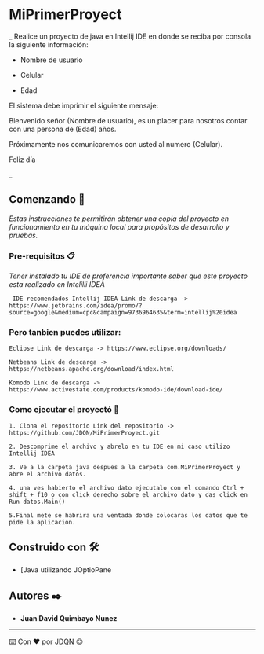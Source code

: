 # MiPrimerProyect


_ Realice un proyecto de java en Intellij IDE en donde se reciba por consola la siguiente información:

- Nombre de usuario

- Celular

- Edad

El sistema debe imprimir el siguiente mensaje:



Bienvenido señor (Nombre de usuario), es un placer para nosotros contar con una persona de (Edad) años.

Próximamente nos comunicaremos con usted al numero (Celular).

Feliz día

_

## Comenzando 🚀

_Estas instrucciones te permitirán obtener una copia del proyecto en funcionamiento en tu máquina local para propósitos de desarrollo y pruebas._

### Pre-requisitos 📋

_Tener instalado tu IDE de preferencia importante saber que este proyecto esta realizado en Intelilli IDEA_

```
 IDE recomendados Intellij IDEA Link de descarga -> https://www.jetbrains.com/idea/promo/?source=google&medium=cpc&campaign=9736964635&term=intellij%20idea
 ```
 
 ### Pero tanbien puedes utilizar:
 
 ```
 Eclipse Link de descarga -> https://www.eclipse.org/downloads/
 ```
 ```
 Netbeans Link de descarga -> https://netbeans.apache.org/download/index.html
 ```
 ```
 Komodo Link de descarga -> https://www.activestate.com/products/komodo-ide/download-ide/
 ```

### Como ejecutar el proyectó  🔧

```
1. Clona el repositorio Link del repositorio -> https://github.com/JDQN/MiPrimerProyect.git
```
```
2. Descomprime el archivo y abrelo en tu IDE en mi caso utilizo Intellij IDEA
```
```
3. Ve a la carpeta java despues a la carpeta com.MiPrimerProyect y abre el archivo datos.
```
```
4. una ves habierto el archivo dato ejecutalo con el comando Ctrl + shift + f10 o con click derecho sobre el archivo dato y das click en Run datos.Main()
```
```
5.Final mete se habrira una ventada donde colocaras los datos que te pide la aplicacion.
```


## Construido con 🛠️

* [Java utilizando JOptioPane


## Autores ✒️

* **Juan David Quimbayo Nunez** 
---
⌨️ Con ❤️ por [JDQN](https://github.com/JDQN) 😊

